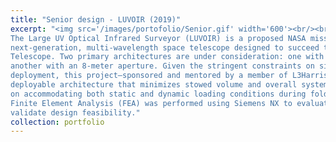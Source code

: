 ```yaml
---
title: "Senior design - LUVOIR (2019)"
excerpt: "<img src='/images/portofolio/Senior.gif' width='600'><br/><br/>
The Large UV Optical Infrared Surveyor (LUVOIR) is a proposed NASA mission concept for a
next-generation, multi-wavelength space telescope designed to succeed the James Webb Space
Telescope. Two primary architectures are under consideration: one with a 15-meter aperture and
another with an 8-meter aperture. Given the stringent constraints on size and mass for space
deployment, this project—sponsored and mentored by a member of L3Harris—aimed to develop a
deployable architecture that minimizes stowed volume and overall system weight. The design focused
on accommodating both static and dynamic loading conditions during folding and deployment in space.
Finite Element Analysis (FEA) was performed using Siemens NX to evaluate structural performance and
validate design feasibility."
collection: portfolio
---
```

